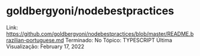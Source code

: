 # goldbergyoni/nodebestpractices

Link: https://github.com/goldbergyoni/nodebestpractices/blob/master/README.brazilian-portuguese.md
Terminado: No
Tópico: TYPESCRIPT
Última Visualização: February 17, 2022